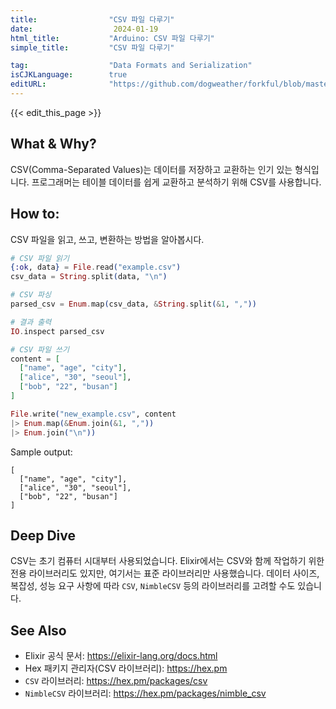 ```yaml
---
title:                "CSV 파일 다루기"
date:                  2024-01-19
html_title:           "Arduino: CSV 파일 다루기"
simple_title:         "CSV 파일 다루기"

tag:                  "Data Formats and Serialization"
isCJKLanguage:        true
editURL:              "https://github.com/dogweather/forkful/blob/master/content/ko/elixir/working-with-csv.md"
---
```


{{< edit_this_page >}}

## What & Why?
CSV(Comma-Separated Values)는 데이터를 저장하고 교환하는 인기 있는 형식입니다. 프로그래머는 테이블 데이터를 쉽게 교환하고 분석하기 위해 CSV를 사용합니다.

## How to:
CSV 파일을 읽고, 쓰고, 변환하는 방법을 알아봅시다.

```elixir
# CSV 파일 읽기
{:ok, data} = File.read("example.csv")
csv_data = String.split(data, "\n")

# CSV 파싱
parsed_csv = Enum.map(csv_data, &String.split(&1, ","))

# 결과 출력
IO.inspect parsed_csv

# CSV 파일 쓰기
content = [
  ["name", "age", "city"],
  ["alice", "30", "seoul"],
  ["bob", "22", "busan"]
]

File.write("new_example.csv", content
|> Enum.map(&Enum.join(&1, ","))
|> Enum.join("\n"))
```

Sample output:
```
[
  ["name", "age", "city"],
  ["alice", "30", "seoul"],
  ["bob", "22", "busan"]
]
```

## Deep Dive
CSV는 초기 컴퓨터 시대부터 사용되었습니다. Elixir에서는 CSV와 함께 작업하기 위한 전용 라이브러리도 있지만, 여기서는 표준 라이브러리만 사용했습니다. 데이터 사이즈, 복잡성, 성능 요구 사항에 따라 `CSV`, `NimbleCSV` 등의 라이브러리를 고려할 수도 있습니다.

## See Also
- Elixir 공식 문서: https://elixir-lang.org/docs.html
- Hex 패키지 관리자(CSV 라이브러리): https://hex.pm
- `CSV` 라이브러리: https://hex.pm/packages/csv
- `NimbleCSV` 라이브러리: https://hex.pm/packages/nimble_csv
